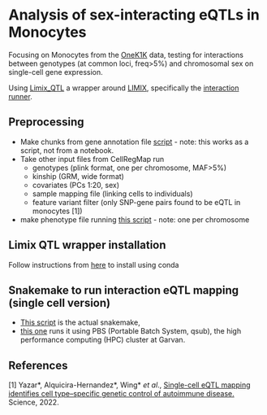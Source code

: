 # Analysis of sex-interacting eQTLs in Monocytes

Focusing on Monocytes from the [OneK1K](https://onek1k.org/) data, testing for interactions between genotypes (at common loci, freq>5%) and chromosomal sex on single-cell gene expression.

Using [Limix_QTL](https://github.com/single-cell-genetics/limix_qtl) a wrapper around [LIMIX](https://github.com/limix/glimix-core), specifically the [interaction runner](https://github.com/single-cell-genetics/limix_qtl/blob/master/Limix_QTL/run_interaction_QTL_analysis.py).

## Preprocessing

* Make chunks from gene annotation file [script](create_chunks.R) - note: this works as a script, not from a notebook.
* Take other input files from CellRegMap run
  * genotypes (plink format, one per chromosome, MAF>5%)
  * kinship (GRM, wide format)
  * covariates (PCs 1:20, sex)
  * sample mapping file (linking cells to individuals)
  * feature variant filter (only SNP-gene pairs found to be eQTL in monocytes [1])
* make phenotype file running [this script](make_phenotype.py) - note: one per chromosome

## Limix QTL wrapper installation

Follow instructions from [here](https://github.com/single-cell-genetics/limix_qtl/wiki/Installation#installation-using-conda) to install using conda

## Snakemake to run interaction eQTL mapping (single cell version)

* [This script](snakemake_sex_interaction_singlecells.smk) is the actual snakemake,
* [this one](snakemake_runner.sh) runs it using PBS (Portable Batch System, qsub), the high performance computing (HPC) cluster at Garvan.


## References

[1] Yazar*, Alquicira-Hernandez*, Wing* _et al_., [Single-cell eQTL mapping identifies cell type–specific genetic control of autoimmune disease.](https://www.science.org/doi/10.1126/science.abf3041) Science, 2022.
